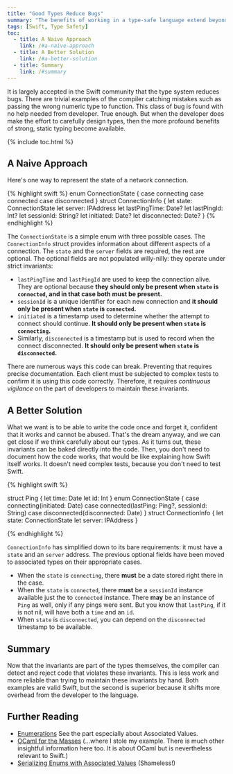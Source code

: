 ```yaml
---
title: "Good Types Reduce Bugs"
summary: "The benefits of working in a type-safe language extend beyond the compiler complaining that it received an Double but expected an Int. Developers can use the Swift type system to enforce complex invariants rather than relying on conventions or other means to maintain them, but they need to design their code to take full advantage. I use an example modeling a network connection to illustrate this idea."
tags: [Swift, Type Safety]
toc:
  - title: A Naive Approach
    link: /#a-naive-approach
  - title: A Better Solution
    link: /#a-better-solution
  - title: Summary
    link: /#summary
---
```

It is largely accepted in the Swift community that the type system reduces bugs. There are trivial examples of the compiler catching mistakes such as passing the wrong numeric type to function. This class of bug is found with no help needed from developer. True enough. But when the developer does make the effort to carefully design types, then the more profound benefits of strong, static typing become available.

{% include toc.html %}

## A Naive Approach

Here's one way to represent the state of a network connection.

{% highlight swift %}
enum ConnectionState {
    case connecting
    case connected
    case disconnected
}
struct ConnectionInfo {
    let state: ConnectionState
    let server: IPAddress
    let lastPingTime: Date?
    let lastPingId: Int?
    let sessionId: String?
    let initiated: Date?
    let disconnected: Date?
}
{% endhighlight %}

The `ConnectionState` is a simple enum with three possible cases. The `ConnectionInfo` struct provides information about different aspects of a connection. The `state` and the `server` fields are required, the rest are optional. The optional fields are not populated willy-nilly: they operate under strict invariants:

  -  `lastPingTime` and `lastPingId` are used to keep the connection alive. They are optional because **they should only be present when `state` is `connected`, and in that case both must be present.**
  - `sessionId` is a unique identifier for each new connection and **it should only be present when `state` is `connected`.**
  - `initiated` is a timestamp used to determine whether the attempt to connect should continue. **It should only be present when `state` is `connecting`.**
  - Similarly, `disconnected` is a timestamp but is used to record when the connect disconnected. **It should only be present when `state` is `disconnected`.**

There are numerous ways this code can break. Preventing that requires precise documentation. Each client must be subjected to complex tests to confirm it is using this code correctly. Therefore, it requires *continuous vigilance* on the part of developers to maintain these invariants.

## A Better Solution

What we want is to be able to write the code once and forget it, confident that it works and cannot be abused. That's the dream anyway, and we can get close if we think carefully about our types. As it turns out, these invariants can be baked directly into the code. Then, you don't need to document how the code works, that would be like explaining how Swift itself works. It doesn't need complex tests, because you don't need to test Swift.

{% highlight swift %}

struct Ping {
    let time: Date
    let id: Int
}
enum ConnectionState {
    case connecting(initiated: Date)
    case connected(lastPing: Ping?, sessionId: String)
    case disconnected(disconnected: Date)
}
struct ConnectionInfo {
    let state: ConnectionState
    let server: IPAddress
}

{% endhighlight %}

`ConnectionInfo` has simplified down to its bare requirements: it must have a `state` and an `server` address. The previous optional fields have been moved to associated types on their appropriate cases.

  - When the `state` is `connecting`, there **must** be a date stored right there in the case.
  - When the `state` is `connected`, there **must** be a `sessionId` instance available just the to `connected` instance. There **may** be an instance of `Ping` as well, only if any pings were sent. But you know that `lastPing`, if it is not nil, will have both a `time` and an `id`.
  - When `state` is `disconnected`, you can depend on the `disconnected` timestamp to be available.

## Summary

Now that the invariants are part of the types themselves, the compiler can detect and reject code that violates these invariants. This is less work and more reliable than trying to maintain these invariants by hand. Both examples are valid Swift, but the second is superior because it shifts more overhead from the developer to the language.

## Further Reading

  - [Enumerations](https://developer.apple.com/library/content/documentation/Swift/Conceptual/Swift_Programming_Language/Enumerations.html#//apple_ref/doc/uid/TP40014097-CH12-ID145) See the part especially about Associated Values.
  - [OCaml for the Masses](https://cacm.acm.org/magazines/2011/11/138203-ocaml-for-the-masses/fulltext) (...where I stole my example. There is much other insightful information here too. It is about OCaml but is nevertheless relevant to Swift.)
  - [Serializing Enums with Associated Values](http://proxpero.com/2017/07/11/encoding-and-decoding-custom-enums-with-associated-values-in-swift-4/) (Shameless!)
